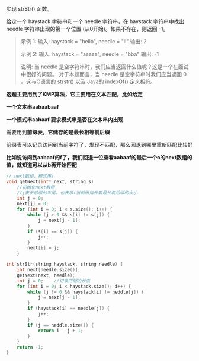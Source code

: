 实现 strStr() 函数。

给定一个 haystack 字符串和一个 needle 字符串，在 haystack 字符串中找出 needle 字符串出现的第一个位置 (从0开始)。如果不存在，则返回 -1。



> 示例 1: 输入: haystack = "hello", needle = "ll" 输出: 2
>
> 示例 2: 输入: haystack = "aaaaa", needle = "bba" 输出: -1
>
> 说明: 当 needle 是空字符串时，我们应当返回什么值呢？这是一个在面试中很好的问题。 对于本题而言，当 needle 是空字符串时我们应当返回 0 。这与C语言的 strstr() 以及 Java的 indexOf() 定义相符。



**这题主要用到了KMP算法，它主要用在文本匹配，比如给定**

**一个文本串aabaabaaf**

**一个模式串aabaaf 要求模式串是否在文本串内出现**

需要用到**前缀表，它储存的是最长相等前后缀**

前缀表可以记录访问到当前字符了，发现不匹配，那么回退到哪里重新匹配比较好

**比如说访问到aabaaf的f了，我们回退一位查看aabaaf的最后一个a的next数组的值，就知道可以从b再开始匹配**

 

```cpp
// next数组，模式串s
void getNext(int* next, string s)
    //初始化next数组
    //j表示前缀的末尾，也表示i当前所指元素最长前后缀的大小
    int j = 0;
	next[j] = 0;
	for (int i = 0; i < s.size(); i++) {
        while (j > 0 && s[i] != s[j]) {
            j = next[j - 1];
        }
        if (s[i] == s[j]) {
            j++;
        }
        next[i] = j;
    }

int strStr(string haystack, string needle) {
    int next[needle.size()];
    getNext(next, needle);
    int j = 0;    //记录匹配的长度
    for (int i = 0; i < haystack.size(); i++) {
        while (j != 0 && haystack[i] != neddle[j]) {
            j = next[j - 1];
        }
        if (haystack[i] == needle[j]) {
            j++;
        }
        if (j == neddle.size()) {
            return i - j + 1;
        }
    }
    return -1;
}
```

